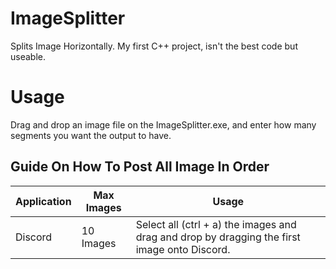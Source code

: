# ImageSplitter
Splits Image Horizontally. My first C++ project, isn't the best code but useable.

# Usage
Drag and drop an image file on the ImageSplitter.exe, and enter how many segments you want the output to have.

## Guide On How To Post All Image In Order

| Application   | Max Images | Usage                                                                                        |
| ------------- | ---------- |--------------------------------------------------------------------------------------------- |
| Discord       | 10 Images  | Select all (ctrl + a) the images and drag and drop by dragging the first image onto Discord. |
